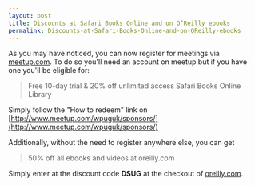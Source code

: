 ```yaml
---
layout: post
title: Discounts at Safari Books Online and on O’Reilly ebooks
permalink: Discounts-at-Safari-Books-Online-and-on-OReilly-ebooks
---
```


As you may have noticed, you can now register for meetings via [meetup.com](http://www.meetup.com/wpuguk/). To do so you'll need an account on meetup but if you have one you'll be eligible for:

> Free 10-day trial & 20% off unlimited access Safari Books Online Library

Simply follow the "How to redeem" link on [http://www.meetup.com/wpuguk/sponsors/](http://www.meetup.com/wpuguk/sponsors/)

Additionally, without the need to register anywhere else, you can get

> 50% off all ebooks and videos at oreilly.com

Simply enter at the discount code **DSUG** at the checkout of [oreilly.com](http://www.oreilly.com/).
